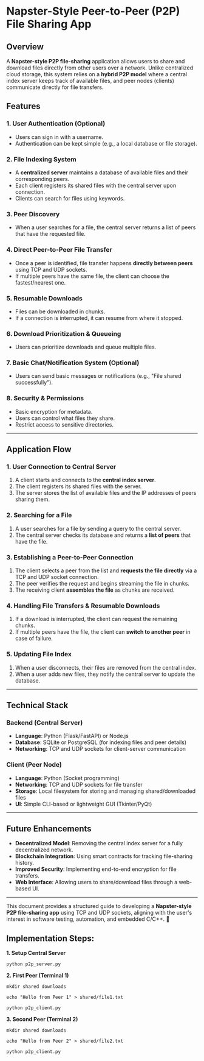 # Napster-Style Peer-to-Peer (P2P) File Sharing App

## Overview
A **Napster-style P2P file-sharing** application allows users to share and download files directly from other users over a network. Unlike centralized cloud storage, this system relies on a **hybrid P2P model** where a central index server keeps track of available files, and peer nodes (clients) communicate directly for file transfers.

## Features
### 1. **User Authentication (Optional)**
   - Users can sign in with a username.
   - Authentication can be kept simple (e.g., a local database or file storage).

### 2. **File Indexing System**
   - A **centralized server** maintains a database of available files and their corresponding peers.
   - Each client registers its shared files with the central server upon connection.
   - Clients can search for files using keywords.

### 3. **Peer Discovery**
   - When a user searches for a file, the central server returns a list of peers that have the requested file.

### 4. **Direct Peer-to-Peer File Transfer**
   - Once a peer is identified, file transfer happens **directly between peers** using TCP and UDP sockets.
   - If multiple peers have the same file, the client can choose the fastest/nearest one.

### 5. **Resumable Downloads**
   - Files can be downloaded in chunks.
   - If a connection is interrupted, it can resume from where it stopped.

### 6. **Download Prioritization & Queueing**
   - Users can prioritize downloads and queue multiple files.

### 7. **Basic Chat/Notification System (Optional)**
   - Users can send basic messages or notifications (e.g., "File shared successfully").

### 8. **Security & Permissions**
   - Basic encryption for metadata.
   - Users can control what files they share.
   - Restrict access to sensitive directories.

---

## Application Flow
### **1. User Connection to Central Server**
1. A client starts and connects to the **central index server**.
2. The client registers its shared files with the server.
3. The server stores the list of available files and the IP addresses of peers sharing them.

### **2. Searching for a File**
1. A user searches for a file by sending a query to the central server.
2. The central server checks its database and returns a **list of peers** that have the file.

### **3. Establishing a Peer-to-Peer Connection**
1. The client selects a peer from the list and **requests the file directly** via a TCP  and UDP socket connection.
2. The peer verifies the request and begins streaming the file in chunks.
3. The receiving client **assembles the file** as chunks are received.

### **4. Handling File Transfers & Resumable Downloads**
1. If a download is interrupted, the client can request the remaining chunks.
2. If multiple peers have the file, the client can **switch to another peer** in case of failure.

### **5. Updating File Index**
1. When a user disconnects, their files are removed from the central index.
2. When a user adds new files, they notify the central server to update the database.

---

## Technical Stack
### **Backend (Central Server)**
- **Language**: Python (Flask/FastAPI) or Node.js
- **Database**: SQLite or PostgreSQL (for indexing files and peer details)
- **Networking**: TCP and UDP sockets for client-server communication

### **Client (Peer Node)**
- **Language**: Python (Socket programming)
- **Networking**: TCP and UDP sockets for file transfer
- **Storage**: Local filesystem for storing and managing shared/downloaded files
- **UI**: Simple CLI-based or lightweight GUI (Tkinter/PyQt)

---

## Future Enhancements
- **Decentralized Model**: Removing the central index server for a fully decentralized network.
- **Blockchain Integration**: Using smart contracts for tracking file-sharing history.
- **Improved Security**: Implementing end-to-end encryption for file transfers.
- **Web Interface**: Allowing users to share/download files through a web-based UI.

---

This document provides a structured guide to developing a **Napster-style P2P file-sharing app** using TCP and UDP sockets, aligning with the user's interest in software testing, automation, and embedded C/C++. 🚀


## Implementation Steps:


**1. Setup Central Server**
       
    python p2p_server.py

**2. First Peer (Terminal 1)**
       
    mkdir shared downloads

    echo "Hello from Peer 1" > shared/file1.txt

    python p2p_client.py

**3. Second Peer (Terminal 2)**

    mkdir shared downloads

    echo "Hello from Peer 2" > shared/file2.txt

    python p2p_client.py
